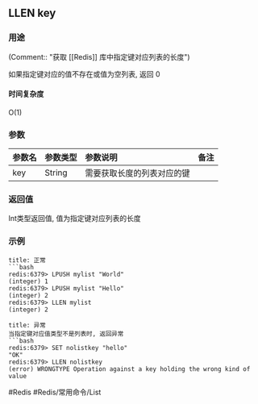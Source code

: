 ## LLEN key

### 用途
(Comment:: "获取 [[Redis]] 库中指定键对应列表的长度")

如果指定键对应的值不存在或值为空列表, 返回 0

#### 时间复杂度
O(1)

### 参数
|参数名|参数类型|参数说明|备注|
|:-|:-|:-|:-|
|key|String|需要获取长度的列表对应的键||

### 返回值
Int类型返回值, 值为指定键对应列表的长度

### 示例
```ad-info
title: 正常
```bash
redis:6379> LPUSH mylist "World"
(integer) 1
redis:6379> LPUSH mylist "Hello"
(integer) 2
redis:6379> LLEN mylist
(integer) 2
```

```ad-danger
title: 异常
当指定键对应值类型不是列表时, 返回异常
```bash
redis:6379> SET nolistkey "hello"
"OK"
redis:6379> LLEN nolistkey
(error) WRONGTYPE Operation against a key holding the wrong kind of value
```
#Redis #Redis/常用命令/List